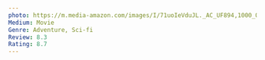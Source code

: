 ```yaml
---
photo: https://m.media-amazon.com/images/I/71uoIeVduJL._AC_UF894,1000_QL80_.jpg
Medium: Movie
Genre: Adventure, Sci-fi
Review: 8.3
Rating: 8.7
---
```

